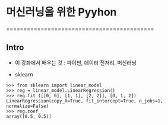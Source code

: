 # 머신러닝을 위한 Pyyhon

===========================================

## Intro

- 이 강좌에서 배우는 것 : 파이썬, 데이터 전처리, 머신러닝

- sklearn

```
>>> from sklearn import linear_model
>>> reg = linear_model.LinearRegression()
>>> reg.fit ([[0, 0], [1, 1], [2, 2]], [0, 1, 2])
LinearRegression(copy_X=True, fit_intercept=True, n_jobs=1, normalize=False)
>>> reg.coef_
array([0.5, 0.5)]
```